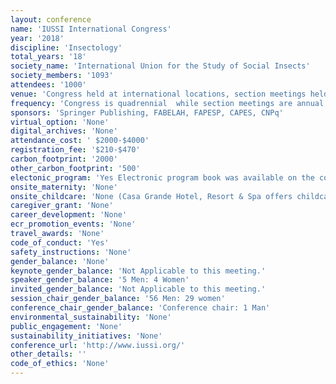 ```yaml
---
layout: conference 
name: 'IUSSI International Congress'
year: '2018'
discipline: 'Insectology'
total_years: '18'
society_name: 'International Union for the Study of Social Insects'
society_members: '1093'
attendees: '1000'
venue: 'Congress held at international locations, section meetings held locally, Guarujá, Brazil'
frequency: 'Congress is quadrennial  while section meetings are annual'
sponsors: 'Springer Publishing, FABELAH, FAPESP, CAPES, CNPq'
virtual_option: 'None'
digital_archives: 'None'
attendance_cost: ' $2000-$4000'
registration_fee: '$210-$470'
carbon_footprint: '2000'
other_carbon_footprint: '500'
electonic_program: 'Yes Electronic program book was available on the conference website.'
onsite_maternity: 'None'
onsite_childcare: 'None (Casa Grande Hotel, Resort & Spa offers childcare facilities for congress participants who stay at the hotel.)'
caregiver_grant: 'None'
career_development: 'None'
ecr_promotion_events: 'None'
travel_awards: 'None'
code_of_conduct: 'Yes'
safety_instructions: 'None'
gender_balance: 'None'
keynote_gender_balance: 'Not Applicable to this meeting.'
speaker_gender_balance: '5 Men: 4 Women'
invited_gender_balance: 'Not Applicable to this meeting.'
session_chair_gender_balance: '56 Men: 29 women'
conference_chair_gender_balance: 'Conference chair: 1 Man'
environmental_sustainability: 'None'
public_engagement: 'None'
sustainability_initiatives: 'None'
conference_url: 'http://www.iussi.org/'
other_details: ''
code_of_ethics: 'None'
---
```

